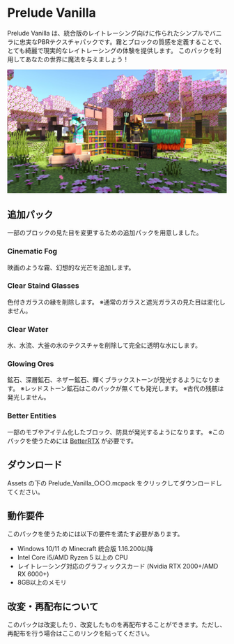 # Prelude Vanilla
Prelude Vanilla は、統合版のレイトレーシング向けに作られたシンプルでバニラに忠実なPBRテクスチャパックです。霧とブロックの質感を定義することで、とても綺麗で現実的なレイトレーシングの体験を提供します。
このパックを利用してあなたの世界に魔法を与えましょう！

![screenshot image](/screenshot.webp) 

## 追加パック
一部のブロックの見た目を変更するための追加パックを用意しました。
### Cinematic Fog
映画のような霧、幻想的な光芒を追加します。
### Clear Staind Glasses
色付きガラスの縁を削除します。
※通常のガラスと遮光ガラスの見た目は変化しません。
### Clear Water
水、水流、大釜の水のテクスチャを削除して完全に透明な水にします。
### Glowing Ores
鉱石、深層鉱石、ネザー鉱石、輝くブラックストーンが発光するようになります。
※レッドストーン鉱石はこのパックが無くても発光します。
※古代の残骸は発光しません。
### Better Entities
一部のモブやアイテム化したブロック、防具が発光するようになります。
※このパックを使うためには [BetterRTX](https://github.com/BetterRTX) が必要です。

## ダウンロード
Assets の下の Prelude_Vanilla_○○○.mcpack をクリックしてダウンロードしてください。

## 動作要件
このパックを使うためには以下の要件を満たす必要があります。
  - Windows 10/11 の Minecraft 統合版 1.16.200以降
  - Intel Core i5/AMD Ryzen 5 以上の CPU
  - レイトレーシング対応のグラフィックスカード (Nvidia RTX 2000+/AMD RX 6000+)
  - 8GB以上のメモリ

## 改変・再配布について
このパックは改変したり、改変したものを再配布することができます。ただし、再配布を行う場合はここのリンクを貼ってください。
